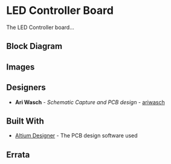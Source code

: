 # LED Controller Board

The LED Controller board...

## Block Diagram

## Images

## Designers

* **Ari Wasch** - *Schematic Capture and PCB design* - [ariwasch](https://github.com/ariwasch)

## Built With

* [Altium Designer](https://www.altium.com/) - The PCB design software used

## Errata
